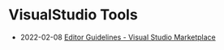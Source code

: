 # VisualStudio Tools

- 2022-02-08 [Editor Guidelines - Visual Studio Marketplace](https://marketplace.visualstudio.com/items?itemName=PaulHarrington.EditorGuidelines)
